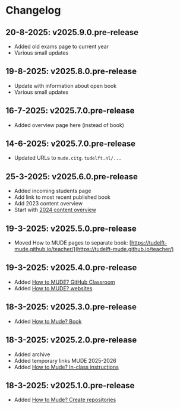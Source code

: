 # Changelog

## 20-8-2025: v2025.9.0.pre-release
- Added old exams page to current year
- Various small updates

## 19-8-2025: v2025.8.0.pre-release
- Update with information about open book
- Various small updates

## 16-7-2025: v2025.7.0.pre-release
- Added overview page here (instead of book)

## 14-6-2025: v2025.7.0.pre-release
- Updated URLs to `mude.citg.tudelft.nl/...`

## 25-3-2025: v2025.6.0.pre-release
- Added incoming students page
- Add link to most recent published book
- Add 2023 content overview
- Start with [2024 content overview](./archive/2024/overview.md)

## 19-3-2025: v2025.5.0.pre-release
- Moved How to MUDE pages to separate book: [https://tudelft-mude.github.io/teacher/](https://tudelft-mude.github.io/teacher/)

## 19-3-2025: v2025.4.0.pre-release
- Added [How to MUDE? GitHub Classroom](https://tudelft-mude.github.io/teacher/github-classroom.html)
- Added [How to MUDE? websites](https://tudelft-mude.github.io/teacher/websites.html)

## 18-3-2025: v2025.3.0.pre-release
- Added [How to Mude? Book](https://tudelft-mude.github.io/teacher/book.html)

## 18-3-2025: v2025.2.0.pre-release
- Added archive
- Added temporary links MUDE 2025-2026
- Added [How to Mude? In-class instructions](https://tudelft-mude.github.io/teacher/in-class.html)

## 18-3-2025: v2025.1.0.pre-release
- Added [How to Mude? Create repositories](https://tudelft-mude.github.io/teacher/assignment_repo.html)
